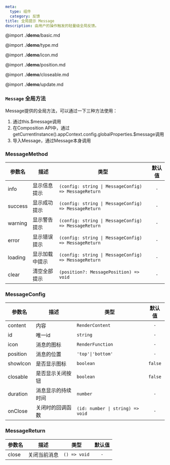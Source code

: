 ```yaml
meta:
  type: 组件
  category: 反馈
title: 全局提示 Message
description: 由用户的操作触发的轻量级全局反馈。
```

@import ./__demo__/basic.md

@import ./__demo__/type.md

@import ./__demo__/icon.md

@import ./__demo__/position.md

@import ./__demo__/closeable.md

@import ./__demo__/update.md

### `Message` 全局方法

Message提供的全局方法，可以通过一下三种方法使用：
1. 通过this.$message调用
2. 在Composition API中，通过getCurrentInstance().appContext.config.globalProperties.$message调用
3. 导入Message，通过Message本身调用


### MessageMethod

|参数名|描述|类型|默认值|
|---|---|---|:---:|
|info|显示信息提示|`(config: string \| MessageConfig) => MessageReturn`|`-`|
|success|显示成功提示|`(config: string \| MessageConfig) => MessageReturn`|`-`|
|warning|显示警告提示|`(config: string \| MessageConfig) => MessageReturn`|`-`|
|error|显示错误提示|`(config: string \| MessageConfig) => MessageReturn`|`-`|
|loading|显示加载中提示|`(config: string \| MessageConfig) => MessageReturn`|`-`|
|clear|清空全部提示|`(position?: MessagePosition) => void`|`-`|



### MessageConfig

|参数名|描述|类型|默认值|
|---|---|---|:---:|
|content|内容|`RenderContent`|`-`|
|id|唯一id|`string`|`-`|
|icon|消息的图标|`RenderFunction`|`-`|
|position|消息的位置|`'top'\|'bottom'`|`-`|
|showIcon|是否显示图标|`boolean`|`false`|
|closable|是否显示关闭按钮|`boolean`|`false`|
|duration|消息显示的持续时间|`number`|`-`|
|onClose|关闭时的回调函数|`(id: number \| string) => void`|`-`|



### MessageReturn

|参数名|描述|类型|默认值|
|---|---|---|:---:|
|close|关闭当前消息|`() => void`|`-`|



